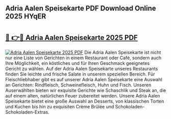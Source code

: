 ## Adria Aalen Speisekarte PDF Download Online 2025 HYqER

# <h2><a href="http://gce9ac.nevu.top/?p=Adria+Aalen+Speisekarte">🔗 👉🔴 Adria Aalen Speisekarte 2025 PDF</a></h2>

[![Adria Aalen Speisekarte 2025 PDF](https://i.imgur.com/dBaPXMq.png)](http://gce9ac.nevu.top/?p=Adria+Aalen+Speisekarte)
Die Adria Aalen Speisekarte ist nicht nur eine Liste von Gerichten in einem Restaurant oder Café, sondern auch Ihre Möglichkeit, ein köstliches und für Ihren Geschmack geeignetes Gericht zu wählen. Auf der Adria Aalen Speisekarte unseres Restaurants finden Sie leichte und frische Salate in unserem speziellen Bereich. Für Fleischliebhaber gibt es auf unserer Adria Aalen Speisekarte eine Auswahl an Gerichten: Rindfleisch, Schweinefleisch, Huhn und Fisch. Unseren Auserwählten bieten wir exquisite Gerichte wie Schaschlik und Steak an, die auf einem alten, natürlichen Feuer zubereitet werden. Unsere Adria Aalen Speisekarte bietet eine große Auswahl an Desserts, von klassischen Torten und Kuchen bis hin zu exquisiten Crème Brûlée und Schokoladen-Schokoladen-Extras.
